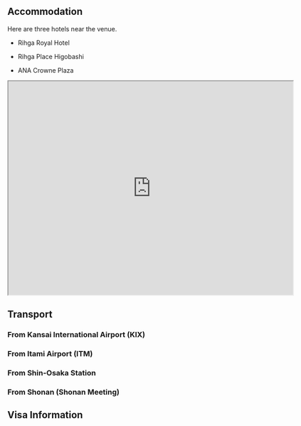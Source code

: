 ## Accommodation
Here are three hotels near the venue.
- Rihga Royal Hotel

- Rihga Place Higobashi

- ANA Crowne Plaza

<iframe src="https://www.google.com/maps/d/u/0/embed?mid=1PcJhY_ZvqoNgPbrvxHd3wWq23S99zl8&ehbc=2E312F&noprof=1" width="640" height="480"></iframe>

## Transport
### From Kansai International Airport (KIX)

### From Itami Airport (ITM)

### From Shin-Osaka Station

### From Shonan (Shonan Meeting)


## Visa Information
